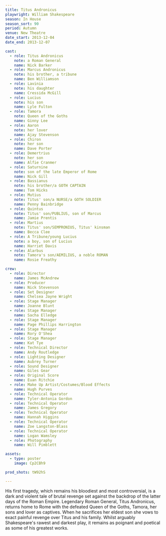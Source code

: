 ```yaml
---
title: Titus Andronicus
playwright: William Shakespeare
season: In House
season_sort: 90
period: Autumn
venue: New Theatre
date_start: 2013-12-04
date_end: 2013-12-07

cast:
  - role: Titus Andronicus
    note: a Roman General
    name: Nick Barker
  - role: Marcus Andronicus
    note: his brother, a tribune
    name: Ben Williamson
  - role: Lavinia
    note: his daughter
    name: Cressida McGill
  - role: Lucius
    note: his son
    name: Lyle Fulton
  - role: Tamora
    note: Queen of the Goths
    name: Ginny Lee
  - role: Aaron
    note: her lover
    name: Ajay Stevenson
  - role: Chiron
    note: her son
    name: Dave Porter
  - role: Demertrius
    note: her son
    name: Alfie Cranmer
  - role: Saturnine
    note: son of the late Emperor of Rome
    name: Nick Gill
  - role: Bassianus
    note: his brother/a GOTH CAPTAIN
    name: Tom Hicks
  - role: Mutius
    note: Titus' son/a NURSE/a GOTH SOLDIER
    name: Penny Bainbridge
  - role: Quintus
    note: Titus' son/PUBLIUS, son of Marcus
    name: Jamie Prentis
  - role: Martius
    note: Titus' son/SEMPRONIUS, Titus' kinsman
    name: Becca Clee
  - role: A Tribune/young Lucius
    note: a boy, son of Lucius
    name: Harriet Davis
  - role: Alarbus
    note: Tamora's son/AEMILIUS, a noble ROMAN
    name: Rosie Freathy

crew:
  - role: Director
    name: James McAndrew
  - role: Producer
    name: Nick Stevenson
  - role: Set Designer
    name: Chelsea Jayne Wright
  - role: Stage Manager
    name: Joanne Blunt
  - role: Stage Manager
    name: Sacha Elledge
  - role: Stage Manager
    name: Page Phillips Harrington
  - role: Stage Manager
    name: Rory O'Shea
  - role: Stage Manager
    name: Kat Tye
  - role: Technical Director
    name: Andy Routledge
  - role: Lighting Designer
    name: Aubrey Turner
  - role: Sound Designer
    name: Giles Gear
  - role: Original Score
    name: Euan Ritchie
  - role: Make Up Artist/Costumes/Blood Effects
    name: Hugh Purves
  - role: Technical Operator
    name: Tyler-Antonia Gordon
  - role: Technical Operator
    name: James Gregory
  - role: Technical Operator
    name: Hannah Higgins
  - role: Technical Operator
    name: Zoe Langston-Blass
  - role: Technical Operator
    name: Logan Wamsley
  - role: Photography
    name: Will Pimblett

assets:
  - type: poster
    image: Cp2CBh9

prod_shots: tW92hS

---
```


His first tragedy, which remains his bloodiest and most controversial, is a dark and violent tale of brutal revenge set against the backdrop of the latter days of the Roman Empire. Legendary Roman General, Titus Andronicus, returns home to Rome with the defeated Queen of the Goths, Tamora, her sons and lover as captives. When he sacrifices her eldest son she vows to exact painful revenge over Titus and his family. Whilst arguably Shakespeare's rawest and darkest play, it remains as poignant and poetical as some of his greatest works.
